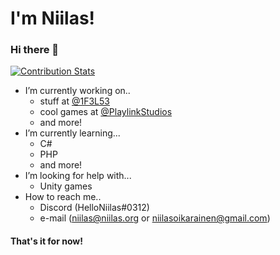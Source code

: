 # I'm Niilas!
### Hi there 👋

[![Contribution Stats](https://github-contribution-stats.vercel.app/api/?username=helloniilas)](https://github.com/LordDashMe/github-contribution-stats/)

- I’m currently working on..
    - stuff at [@1F3L53](https://github.com/1F3L53)
    - cool games at [@PlaylinkStudios](https://github.com/PlaylinkStudios)
    - and more!
- I’m currently learning...
    - C#
    - PHP
    - and more!
- I’m looking for help with...
    - Unity games
- How to reach me..
    - Discord (HelloNiilas#0312)
    - e-mail (niilas@niilas.org or niilasoikarainen@gmail.com)
#### That's it for now!
